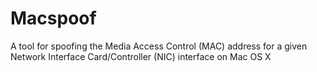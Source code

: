 Macspoof
========

A tool for spoofing the Media Access Control (MAC) address for a given Network Interface Card/Controller (NIC) interface on Mac OS X
